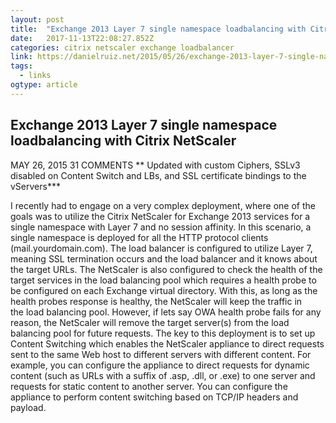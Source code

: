 ```yaml
---
layout: post 
title:  "Exchange 2013 Layer 7 single namespace loadbalancing with Citrix NetScaler | Daniel Ruiz - Blog" 
date:   2017-11-13T22:08:27.852Z 
categories: citrix netscaler exchange loadbalancer
link: https://danielruiz.net/2015/05/26/exchange-2013-layer-7-single-namespace-loadbalancing-with-citrix-netscaler/ 
tags:
  - links
ogtype: article 
---
```


## Exchange 2013 Layer 7 single namespace loadbalancing with Citrix NetScaler

MAY 26, 2015 31 COMMENTS
** Updated with custom Ciphers, SSLv3 disabled on Content Switch and LBs, and SSL certificate bindings to the vServers***

I recently had to engage on a very complex deployment, where one of the goals was to utilize the Citrix NetScaler for Exchange 2013 services for a single namespace with Layer 7 and no session affinity.
In this scenario, a single namespace is deployed for all the HTTP protocol clients (mail.yourdomain.com). The load balancer is configured to utilize Layer 7, meaning SSL termination occurs and the load balancer and it knows about the target URLs. The NetScaler is also configured to check the health of the target services in the load balancing pool which requires a health probe to be configured on each Exchange virtual directory.
With this, as long as the health probes response is healthy, the NetScaler will keep the traffic in the load balancing pool. However, if lets say OWA health probe fails for any reason, the NetScaler will remove the target server(s) from the load balancing pool for future requests.
The key to this deployment is to set up Content Switching which enables the NetScaler appliance to direct requests sent to the same Web host to different servers with different content. For example, you can configure the appliance to direct requests for dynamic content (such as URLs with a suffix of .asp, .dll, or .exe) to one server and requests for static content to another server. You can configure the appliance to perform content switching based on TCP/IP headers and payload.